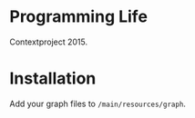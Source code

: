 # Programming Life
Contextproject 2015.

# Installation
Add your graph files to `/main/resources/graph`.
